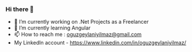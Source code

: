 ### Hi there 👋

- 🔭 I’m currently working on .Net Projects as a Freelancer
- 🌱 I’m currently learning Angular
- 📫 How to reach me : oguzgeylaniyilmaz@gmail.com
- My LinkedIn account - https://www.linkedin.com/in/oguzgeylaniyilmaz/

